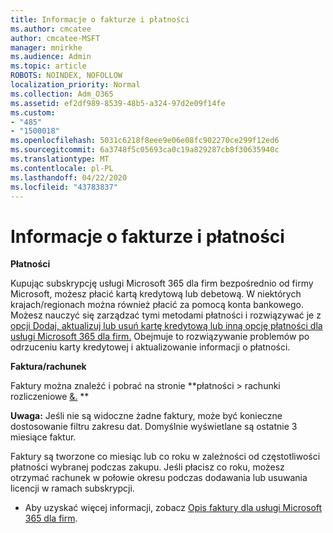 ```yaml
---
title: Informacje o fakturze i płatności
ms.author: cmcatee
author: cmcatee-MSFT
manager: mnirkhe
ms.audience: Admin
ms.topic: article
ROBOTS: NOINDEX, NOFOLLOW
localization_priority: Normal
ms.collection: Adm_O365
ms.assetid: ef2df989-8539-48b5-a324-97d2e09f14fe
ms.custom:
- "485"
- "1500018"
ms.openlocfilehash: 5031c6218f8eee9e06e08fc902270ce299f12ed6
ms.sourcegitcommit: 6a3748f5c05693ca0c19a829287cb8f30635940c
ms.translationtype: MT
ms.contentlocale: pl-PL
ms.lasthandoff: 04/22/2020
ms.locfileid: "43783837"
---
```

# <a name="invoice-and-payment-information"></a>Informacje o fakturze i płatności

**Płatności**

Kupując subskrypcję usługi Microsoft 365 dla firm bezpośrednio od firmy Microsoft, możesz płacić kartą kredytową lub debetową.  W niektórych krajach/regionach można również płacić za pomocą konta bankowego.  Możesz nauczyć się zarządzać tymi metodami płatności i rozwiązywać je z [opcji Dodaj, aktualizuj lub usuń kartę kredytową lub inną opcję płatności dla usługi Microsoft 365 dla firm.](https://go.microsoft.com/fwlink/?linkid=2118133)  Obejmuje to rozwiązywanie problemów po odrzuceniu karty kredytowej i aktualizowanie informacji o płatności.

**Faktura/rachunek**

Faktury można znaleźć i pobrać na stronie **płatności > rachunki rozliczeniowe [&.](https://go.microsoft.com/fwlink/p/?linkid=848039) **  

**Uwaga:** Jeśli nie są widoczne żadne faktury, może być konieczne dostosowanie filtru zakresu dat.  Domyślnie wyświetlane są ostatnie 3 miesiące faktur.

Faktury są tworzone co miesiąc lub co roku w zależności od częstotliwości płatności wybranej podczas zakupu.  Jeśli płacisz co roku, możesz otrzymać rachunek w połowie okresu podczas dodawania lub usuwania licencji w ramach subskrypcji.
 
- Aby uzyskać więcej informacji, zobacz [Opis faktury dla usługi Microsoft 365 dla firm](https://go.microsoft.com/fwlink/?linkid=2119101).
